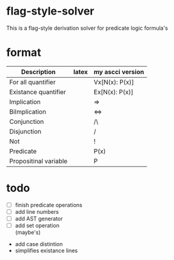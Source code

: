 # flag-style-solver

This is a flag-style derivation solver for predicate logic formula's

# format

|Description          |latex|my ascci version|
|    ---              | --- |       ---      |
|For all quantifier   |     |Vx[N(x): P(x)]  |
|Existance quantifier |     |Ex[N(x): P(x)]  |
|Implication          |     |=>              |
|BiImplication        |     |<=>             |
|Conjunction          |     |/\              |
|Disjunction          |     |\/              |
|Not                  |     |!               |
|Predicate            |     |P(x)            |
|Propositinal variable|     |P               |

# todo

- [ ] finish predicate operations
- [ ] add line numbers
- [ ] add AST generator
- [ ] add set operation  
(maybe's)
* add case distintion
* simplifies existance lines
